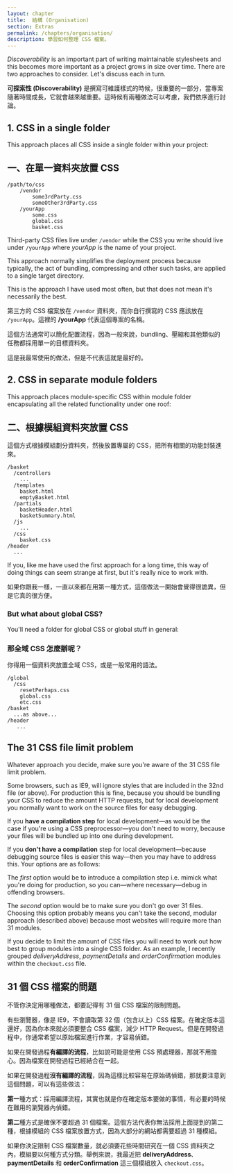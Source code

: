 ```yaml
---
layout: chapter
title:  結構 (Organisation)
section: Extras
permalink: /chapters/organisation/
description: 學習如何整理 CSS 檔案。
---
```


*Discoverability* is an important part of writing maintainable stylesheets and this becomes more important as a project grows in size over time. There are two approaches to consider. Let's discuss each in turn.

**可探索性 (Discoverability)** 是撰寫可維護樣式的時候，很重要的一部分，當專案隨著時間成長，它就會越來越重要。這時候有兩種做法可以考慮，我們依序進行討論。

## 1. CSS in a single folder

This approach places all CSS inside a single folder within your project:

## 一、在單一資料夾放置 CSS

	/path/to/css
	    /vendor
            some3rdParty.css
            someOther3rdParty.css
	    /yourApp
	        some.css
	        global.css
	        basket.css

Third-party CSS files live under `/vendor` while the CSS you write should live under `/yourApp` where *yourApp* is the name of your project.

This approach normally simplifies the deployment process because typically, the act of bundling, compressing and other such tasks, are applied to a single target directory.

This is the approach I have used most often, but that does not mean it's necessarily the best.

第三方的 CSS 檔案放在 `/vendor` 資料夾，而你自行撰寫的 CSS 應該放在 `/yourApp`。這裡的 **/yourApp** 代表這個專案的名稱。

這個方法通常可以簡化配置流程，因為一般來說，bundling、壓縮和其他類似的任務都採用單一的目標資料夾。

這是我最常使用的做法，但是不代表這就是最好的。

## 2. CSS in separate module folders

This approach places module-specific CSS within module folder encapsulating all the related functionality under one roof:

## 二、根據模組資料夾放置 CSS

這個方式根據模組劃分資料夾，然後放置專屬的 CSS，把所有相關的功能封裝進來。

	/basket
      /controllers
        ...
      /templates
        basket.html
        emptyBasket.html
      /partials
        basketHeader.html
        basketSummary.html
      /js
        ...
      /css
        basket.css
	/header
	  ...

If you, like me have used the first approach for a long time, this way of doing things can seem strange at first, but it's really nice to work with.

如果你跟我一樣，一直以來都在用第一種方式，這個做法一開始會覺得很詭異，但是它真的很方便。

### But what about global CSS?

You'll need a folder for global CSS or global stuff in general:

### 那全域 CSS 怎麼辦呢？

你得用一個資料夾放置全域 CSS，或是一般常用的語法。

	/global
	  /css
        resetPerhaps.css
        global.css
        etc.css
	/basket
	  ...as above...
	/header
       ...

## The 31 CSS file limit problem

Whatever approach you decide, make sure you're aware of the 31 CSS file limit problem.

Some browsers, such as IE9, will ignore styles that are included in the 32nd file (or above). For production this is fine, because you should be bundling your CSS to reduce the amount HTTP requests, but for local development you normally want to work on the source files for easy debugging.

If you **have a compilation step** for local development&mdash;as would be the case if you're using a CSS preprocessor&mdash;you don't need to worry, because your files will be bundled up into one during development.

If you **don't have a compilation** step for local development&mdash;because debugging source files is easier this way&mdash;then you may have to address this. Your options are as follows:

The *first* option would be to introduce a compilation step i.e. mimick what you're doing for production, so you can&mdash;where necessary&mdash;debug in offending browsers.

The *second* option would be to make sure you don't go over 31 files. Choosing this option probably means you can't take the second, modular approach (described above) because most websites will require more than 31 modules.

If you decide to limit the amount of CSS files you will need to work out how best to group modules into a single CSS folder. As an example, I recently grouped *deliveryAddress*, *paymentDetails* and *orderConfirmation* modules within the `checkout.css` file.

## 31 個 CSS 檔案的問題

不管你決定用哪種做法，都要記得有 31 個 CSS 檔案的限制問題。

有些瀏覽器，像是 IE9，不會讀取第 32 個（包含以上）CSS 檔案。在確定版本這還好，因為你本來就必須要整合 CSS 檔案，減少 HTTP Request。但是在開發過程中，你通常希望以原始檔案進行作業，才容易偵錯。

如果在開發過程**有編譯的流程**，比如說可能是使用 CSS 預處理器，那就不用擔心。因為檔案在開發過程已經結合在一起。

如果在開發過程**沒有編譯的流程**，因為這樣比較容易在原始碼偵錯，那就要注意到這個問題，可以有這些做法：

**第一**種方式：採用編譯流程，其實也就是你在確定版本要做的事情，有必要的時候在難用的瀏覽器內偵錯。

**第二**種方式是確保不要超過 31 個檔案。這個方法代表你無法採用上面提到的第二種，根據模組的 CSS 檔案放置方式，因為大部分的網站都需要超過 31 種模組。

如果你決定限制 CSS 檔案數量，就必須要花些時間研究在一個 CSS 資料夾之內，模組要以何種方式分類。舉例來說，我最近把 **deliveryAddress**、**paymentDetails** 和 **orderConfirmation** 這三個模組放入 `checkout.css`。